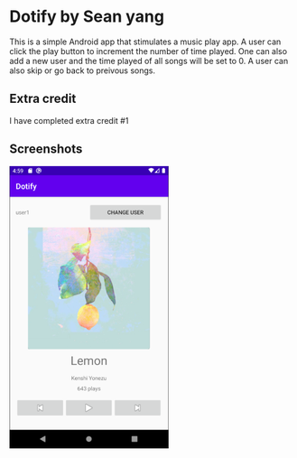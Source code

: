 # Dotify by Sean yang

This is a simple Android app that stimulates a music play app. A user can click the play
button to increment the number of time played. One can also add a new user and the time played
of all songs will be set to 0. A user can also skip or go back to preivous songs.

## Extra credit
I have completed extra credit #1

## Screenshots
<img src="./ScreenShot.png" alt="Screenshot of the app" height="500" />

